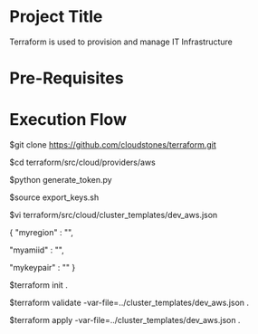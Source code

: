 Project Title
=====================
Terraform is used to provision and manage IT Infrastructure

Pre-Requisites
============================



Execution Flow
=====================

$git clone https://github.com/cloudstones/terraform.git

$cd terraform/src/cloud/providers/aws

$python generate_token.py

$source export_keys.sh

$vi terraform/src/cloud/cluster_templates/dev_aws.json

{
"myregion" : "",

"myamiid" : "",
  
"mykeypair" : ""
}


$terraform init .

$terraform validate -var-file=../cluster_templates/dev_aws.json .

$terraform apply -var-file=../cluster_templates/dev_aws.json .
